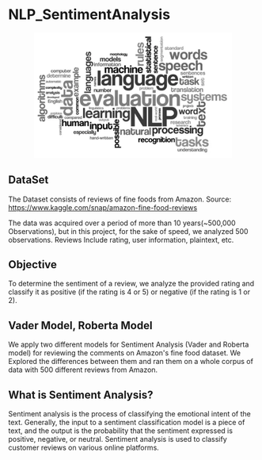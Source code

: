 # NLP_SentimentAnalysis


<p align="center">
    <img width="400" src="1_egmUJz0Pxi2OOrALCVAIuw.webp" alt="Material Bread logo">
</p>


## DataSet
The Dataset consists of reviews of fine foods from Amazon. 
Source: https://www.kaggle.com/snap/amazon-fine-food-reviews

The data was acquired over a period of more than 10 years(~500,000 Observations), but in this project, for the sake of speed, we analyzed 500 observations.
Reviews Include rating, user information, plaintext, etc.

## Objective
To determine the sentiment of a review, we analyze the provided rating and classify it as positive (if the rating is 4 or 5) or negative (if the rating is 1 or 2).


## Vader Model, Roberta Model
We apply two different models for Sentiment Analysis (Vader and Roberta model) for reviewing the comments on Amazon's fine food dataset.
We Explored the differences between them and ran them on a whole corpus of data with 500 different reviews from Amazon.

## What is Sentiment Analysis?
Sentiment analysis is the process of classifying the emotional intent of the text. Generally, the input to a sentiment classification model is a piece of text, and the output is the probability that the sentiment expressed is positive, negative, or neutral. Sentiment analysis is used to classify customer reviews on various online platforms.

